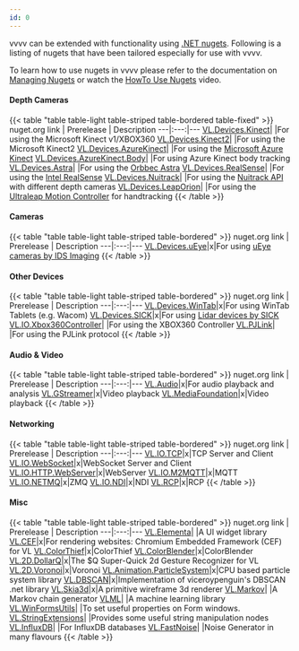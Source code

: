 ```yaml
---
id: 0
---
```

vvvv can be extended with functionality using [.NET nugets](http://nuget.org/). Following is a listing of nugets that have been tailored especially for use with vvvv.

To learn how to use nugets in vvvv please refer to the documentation on [Managing Nugets](https://thegraybook.vvvv.org/reference/libraries/dependencies.html#manage-nugets) or watch the [HowTo Use Nugets](https://youtu.be/-U_kUQ3VDog) video.

#### Depth Cameras
{{< table "table table-light table-striped table-bordered table-fixed" >}}
nuget.org link | Prerelease | Description
---|:---:|---
<a href="https://www.nuget.org/packages/VL.Devices.Kinect" target="_blank">VL.Devices.Kinect</a>| |For using the Microsoft Kinect v1/XBOX360
<a href="https://www.nuget.org/packages/VL.Devices.Kinect2" target="_blank">VL.Devices.Kinect2</a>| |For using the Microsoft Kinect2
<a href="https://www.nuget.org/packages/VL.Devices.AzureKinect" target="_blank">VL.Devices.AzureKinect</a>| |For using the [Microsoft Azure Kinect](https://azure.microsoft.com/de-de/services/kinect-dk/)
<a href="https://www.nuget.org/packages/VL.Devices.AzureKinect.Body" target="_blank">VL.Devices.AzureKinect.Body</a>| |For using Azure Kinect body tracking
<a href="https://www.nuget.org/packages/VL.Devices.Astra" target="_blank">VL.Devices.Astra</a>| |For using the [Orbbec Astra](https://orbbec3d.com/product-astra-pro/)
<a href="https://www.nuget.org/packages/VL.Devices.RealSense" target="_blank">VL.Devices.RealSense</a>| |For using the [Intel RealSense](https://www.intelrealsense.com/)
<a href="https://www.nuget.org/packages/VL.Devices.Nuitrack" target="_blank">VL.Devices.Nuitrack</a>| |For using the [Nuitrack API](http://nuitrack.com/) with different depth cameras
<a href="https://www.nuget.org/packages/VL.Devices.LeapOrion" target="_blank">VL.Devices.LeapOrion</a>| |For using the [Ultraleap Motion Controller](https://www.ultraleap.com/product/leap-motion-controller/) for handtracking
{{< /table >}}

#### Cameras
{{< table "table table-light table-striped table-bordered" >}}
nuget.org link | Prerelease | Description
---|:---:|---
<a href="https://www.nuget.org/packages/VL.Devices.uEye" target="_blank">VL.Devices.uEye</a>|x|For using [uEye cameras by IDS Imaging](https://de.ids-imaging.com/store/products/cameras/sort-by/position/sort-direction/desc.html)
{{< /table >}}

#### Other Devices
{{< table "table table-light table-striped table-bordered" >}}
nuget.org link | Prerelease | Description
---|:---:|---
<a href="https://www.nuget.org/packages/VL.Devices.WinTab" target="_blank">VL.Devices.WinTab</a>|x|For using WinTab Tablets (e.g. Wacom)
<a href="https://www.nuget.org/packages/VL.Devices.SICK" target="_blank">VL.Devices.SICK</a>|x|For using [Lidar devices by SICK](https://www.sick.com/de/de/mess-und-detektionsloesungen/3d-lidar-sensoren/c/g282752)
<a href="https://www.nuget.org/packages/VL.IO.Xbox360Controller/" target="_blank">VL.IO.Xbox360Controller</a>| |For using the XBOX360 Controller
<a href="https://www.nuget.org/packages/VL.PJLink/" target="_blank">VL.PJLink</a>| |For using the PJLink protocol
{{< /table >}}

#### Audio & Video
{{< table "table table-light table-striped table-bordered" >}}
nuget.org link | Prerelease | Description
---|:---:|---
<a href="https://www.nuget.org/packages/VL.Audio" target="_blank">VL.Audio</a>|x|For audio playback and analysis
<a href="https://www.nuget.org/packages/VL.GStreamer" target="_blank">VL.GStreamer</a>|x|Video playback
<a href="https://www.nuget.org/packages/VL.MediaFoundation" target="_blank">VL.MediaFoundation</a>|x|Video playback
{{< /table >}}

#### Networking
{{< table "table table-light table-striped table-bordered" >}}
nuget.org link | Prerelease | Description
---|:---:|---
<a href="https://www.nuget.org/packages/VL.IO.TCP" target="_blank">VL.IO.TCP</a>|x|TCP Server and Client
<a href="https://www.nuget.org/packages/VL.IO.WebSocket" target="_blank">VL.IO.WebSocket</a>|x|WebSocket Server and Client
<a href="https://www.nuget.org/packages/VL.IO.HTTP.WebServer" target="_blank">VL.IO.HTTP.WebServer</a>|x|WebServer
<a href="https://www.nuget.org/packages/VL.IO.M2MQTT" target="_blank">VL.IO.M2MQTT</a>|x|MQTT
<a href="https://www.nuget.org/packages/VL.IO.NETMQ" target="_blank">VL.IO.NETMQ</a>|x|ZMQ
<a href="https://www.nuget.org/packages/VL.IO.NDI" target="_blank">VL.IO.NDI</a>|x|NDI
<a href="https://www.nuget.org/packages/VL.RCP" target="_blank">VL.RCP</a>|x|RCP
{{< /table >}}

#### Misc
{{< table "table table-light table-striped table-bordered" >}}
nuget.org link | Prerelease | Description
---|:---:|---
<a href="https://www.nuget.org/packages/VL.Elementa" target="_blank">VL.Elementa</a>| |A UI widget library
<a href="https://www.nuget.org/packages/VL.CEF" target="_blank">VL.CEF</a>|x|For rendering websites: Chromium Embedded Framework (CEF) for VL
<a href="https://www.nuget.org/packages/VL.ColorThief" target="_blank">VL.ColorThief</a>|x|ColorThief
<a href="https://www.nuget.org/packages/VL.ColorBlender" target="_blank">VL.ColorBlender</a>|x|ColorBlender
<a href="https://www.nuget.org/packages/VL.2D.DollarQ" target="_blank">VL.2D.DollarQ</a>|x|The $Q Super-Quick 2d Gesture Recognizer for VL
<a href="https://www.nuget.org/packages/VL.2D.Voronoi" target="_blank">VL.2D.Voronoi</a>|x|Voronoi
<a href="https://www.nuget.org/packages/VL.Animation.ParticleSystem" target="_blank">VL.Animation.ParticleSystem</a>|x|CPU based particle system library
<a href="https://www.nuget.org/packages/VL.DBSCAN" target="_blank">VL.DBSCAN</a>|x|Implementation of viceroypenguin's DBSCAN .net library
<a href="https://www.nuget.org/packages/VL.Skia3d" target="_blank">VL.Skia3d</a>|x|A primitive wireframe 3d renderer
<a href="https://www.nuget.org/packages/VL.Markov" target="_blank">VL.Markov</a>| |A Markov chain generator
<a href="https://www.nuget.org/packages/VLML" target="_blank">VLML</a>| |A machine learning library
<a href="https://www.nuget.org/packages/VL.WinFormsUtils" target="_blank">VL.WinFormsUtils</a>| |To set useful properties on Form windows.
<a href="https://www.nuget.org/packages/VL.StringExtensions" target="_blank">VL.StringExtensions</a>| |Provides some useful string manipulation nodes
<a href="https://www.nuget.org/packages/VL.InfluxDB" target="_blank">VL.InfluxDB</a>| |For InfluxDB databases
<a href="https://www.nuget.org/packages/VL.FastNoise" target="_blank">VL.FastNoise</a>| |Noise Generator in many flavours
{{< /table >}}
